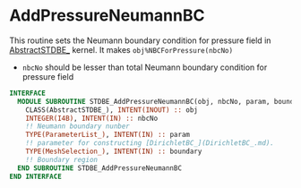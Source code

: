 # AddPressureNeumannBC

This routine sets the Neumann boundary condition for pressure field in [AbstractSTDBE_](AbstractSTDBE_.md) kernel. It makes `obj%NBCForPressure(nbcNo)`

- `nbcNo` should be lesser than total Neumann boundary condition for pressure field

```fortran
INTERFACE
  MODULE SUBROUTINE STDBE_AddPressureNeumannBC(obj, nbcNo, param, boundary)
    CLASS(AbstractSTDBE_), INTENT(INOUT) :: obj
    INTEGER(I4B), INTENT(IN) :: nbcNo
    !! Neumann boundary nunber
    TYPE(ParameterList_), INTENT(IN) :: param
    !! parameter for constructing [DirichletBC_](DirichletBC_.md).
    TYPE(MeshSelection_), INTENT(IN) :: boundary
    !! Boundary region
  END SUBROUTINE STDBE_AddPressureNeumannBC
END INTERFACE
```
